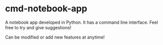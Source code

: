# cmd-notebook-app
A notebook app developed in Python. It has a command line interface. Feel free to try and give suggestions!

Can be modified or add new features at anytime!
